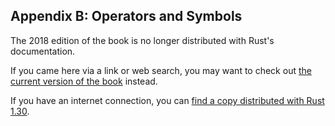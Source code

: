## Appendix B: Operators and Symbols

The 2018 edition of the book is no longer distributed with Rust's documentation.

If you came here via a link or web search, you may want to check out [the current
version of the book](../index.html) instead.

If you have an internet connection, you can [find a copy distributed with
Rust
1.30](https://doc.rust-lang.org/1.30.0/book/2018-edition/appendix-02-operators.html).
